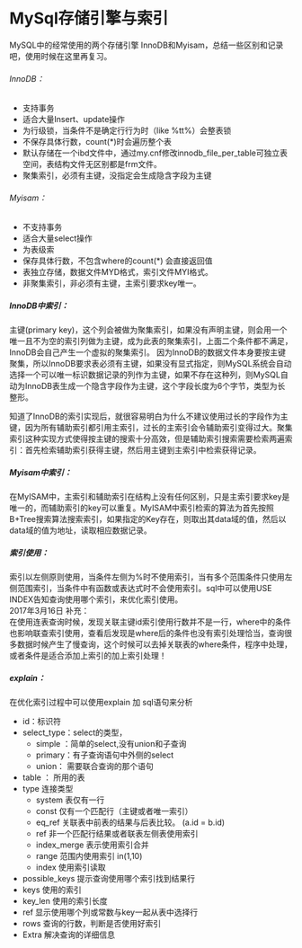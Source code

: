 # MySql存储引擎与索引

MySQL中的经常使用的两个存储引擎 InnoDB和Myisam，总结一些区别和记录吧，使用时候在这里再复习。

###### InnoDB：

- 支持事务
- 适合大量Insert、update操作
- 为行级锁，当条件不是确定行行为时（like %tt%）会整表锁
- 不保存具体行数，count(*)时会遍历整个表
- 默认存储在一个ibd文件中，通过my.cnf修改innodb_file_per_table可独立表空间，表结构文件无区别都是frm文件。
- 聚集索引，必须有主键，没指定会生成隐含字段为主键

###### Myisam：

- 不支持事务
- 适合大量select操作
- 为表级索
- 保存具体行数，不包含where的count(*) 会直接返回值
- 表独立存储，数据文件MYD格式，索引文件MYI格式。
- 非聚集索引，非必须有主键，主索引要求key唯一。

##### InnoDB中索引：

主键(primary key)，这个列会被做为聚集索引，如果没有声明主键，则会用一个唯一且不为空的索引列做为主键，成为此表的聚集索引，上面二个条件都不满足，InnoDB会自己产生一个虚拟的聚集索引。 因为InnoDB的数据文件本身要按主键聚集，所以InnoDB要求表必须有主键，如果没有显式指定，则MySQL系统会自动选择一个可以唯一标识数据记录的列作为主键，如果不存在这种列，则MySQL自动为InnoDB表生成一个隐含字段作为主键，这个字段长度为6个字节，类型为长整形。

知道了InnoDB的索引实现后，就很容易明白为什么不建议使用过长的字段作为主键，因为所有辅助索引都引用主索引，过长的主索引会令辅助索引变得过大。聚集索引这种实现方式使得按主键的搜索十分高效，但是辅助索引搜索需要检索两遍索引：首先检索辅助索引获得主键，然后用主键到主索引中检索获得记录。

##### Myisam中索引：

在MyISAM中，主索引和辅助索引在结构上没有任何区别，只是主索引要求key是唯一的，而辅助索引的key可以重复。MyISAM中索引检索的算法为首先按照B+Tree搜索算法搜索索引，如果指定的Key存在，则取出其data域的值，然后以data域的值为地址，读取相应数据记录。

##### 索引使用：

索引以左侧原则使用，当条件左侧为%时不使用索引，当有多个范围条件只使用左侧范围索引，当条件中有函数或表达式时不会使用索引。sql中可以使用USE INDEX告知查询使用哪个索引，来优化索引使用。
<br />2017年3月16日 补充：
<br />在使用连表查询时候，发现关联主键id索引使用行数并不是一行，where中的条件也影响联查索引使用，查看后发现是where后的条件也没有索引处理恰当，查询很多数据时候产生了慢查询，这个时候可以去掉关联表的where条件，程序中处理，或者条件是适合添加上索引的加上索引处理！
##### explain：

在优化索引过程中可以使用explain 加 sql语句来分析

- id：标识符
- select_type：select的类型，
  - simple ：简单的select,没有union和子查询
  - primary：有子查询语句中外侧的select
  - union： 需要联合查询的那个语句
- table ： 所用的表
- type 连接类型
  - system 表仅有一行
  - const 仅有一个匹配行（主键或者唯一索引） 
  - eq_ref 关联表中前表的结果与后表比较。 (a.id = b.id)
  - ref 非一个匹配行结果或者联表左侧表使用索引
  - index_merge 表示使用索引合并
  - range 范围内使用索引 in(1,10)
  - index 使用索引读取
- possible_keys 提示查询使用哪个索引找到结果行
- keys 使用的索引
- key_len 使用的索引长度
- ref 显示使用哪个列或常数与key一起从表中选择行
- rows 查询的行数，判断是否使用好索引
- Extra 解决查询的详细信息
